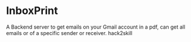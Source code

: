 # InboxPrint
A Backend server to get emails on your Gmail account in a pdf, can get all emails or of a specific sender or receiver.
hack2skill 

